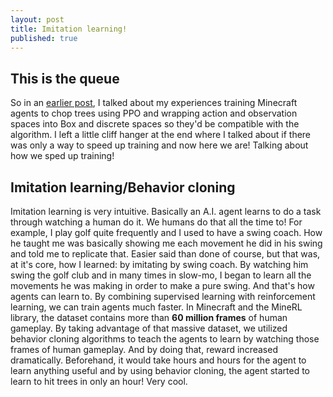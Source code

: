 ```yaml
---
layout: post
title: Imitation learning!
published: true
---
```


## This is the queue 

So in an [earlier post](https://jerrickliu.github.io/ThirdPost/), I talked about my experiences training Minecraft agents to chop trees using PPO and wrapping action and observation spaces into Box and discrete spaces so they'd be compatible with the algorithm. I left a little cliff hanger at the end where I talked about if there was only a way to speed up training and now here we are! Talking about how we sped up training! 

## Imitation learning/Behavior cloning

Imitation learning is very intuitive. Basically an A.I. agent learns to do a task through watching a human do it. We humans do that all the time to! For example, I play golf quite frequently and I used to have a swing coach. How he taught me was basically showing me each movement he did in his swing and told me to replicate that. Easier said than done of course, but that was, at it's core, how I learned: by imitating by swing coach. By watching him swing the golf club and in many times in slow-mo, I began to learn all the movements he was making in order to make a pure swing. And that's how agents can learn to. By combining supervised learning with reinforcement learning, we can train agents much faster. In Minecraft and the MineRL library, the dataset contains more than **60 million frames** of human gameplay. By taking advantage of that massive dataset, we utilized behavior cloning algorithms to teach the agents to learn by watching those frames of human gameplay. And by doing that, reward increased dramatically. Beforehand, it would take hours and hours for the agent to learn anything useful and by using behavior cloning, the agent started to learn to hit trees in only an hour! Very cool. 
